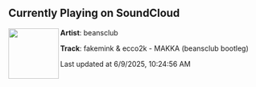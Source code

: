 ## Currently Playing on SoundCloud

[<img align="left" width="100" src="https://i1.sndcdn.com/artworks-8XT2oBswBoO7U954-zdz3kQ-t500x500.jpg">](https://soundcloud.com/beansclub/makkabootleg)

**Artist**: beansclub 

**Track**: fakemink & ecco2k - MAKKA (beansclub bootleg)

Last updated at 6/9/2025, 10:24:56 AM
